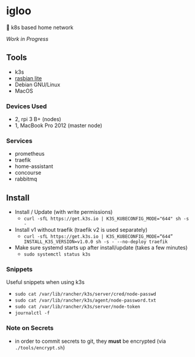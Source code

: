 # igloo
🐧 k8s based home network

_Work in Progress_

## Tools
- k3s
- [rasbian lite](https://www.raspberrypi.org/downloads/raspbian/)
- Debian GNU/Linux
- MacOS

### Devices Used
- 2, rpi 3 B+ (nodes)
- 1, MacBook Pro 2012 (master node)

### Services
- prometheus
- traefik
- home-assistant
- concourse
- rabbitmq


## Install
- Install / Update (with write permissions)
  - `curl -sfL https://get.k3s.io | K3S_KUBECONFIG_MODE="644" sh -s -`
- Install v1 without traefik (traefik v2 is used separately)
  - `curl -sfL https://get.k3s.io | K3S_KUBECONFIG_MODE=“644” INSTALL_K3S_VERSION=v1.0.0 sh -s - --no-deploy traefik`
- Make sure systemd starts up after install/update (takes a few minutes)
  - `sudo systemctl status k3s`

### Snippets
Useful snippets when using k3s
- `sudo cat /var/lib/rancher/k3s/server/cred/node-passwd`
- `sudo cat /var/lib/rancher/k3s/agent/node-password.txt`
- `sudo cat /var/lib/rancher/k3s/server/node-token`
- `journalctl -f`

### Note on Secrets
- in order to commit secrets to git, they **must** be encrypted (via `./tools/encrypt.sh`)
